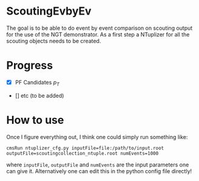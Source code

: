 # ScoutingEvbyEv

The goal is to be able to do event by event comparison on scouting output for the use of the NGT demonstrator. As a first step a NTuplizer for all the scouting objects needs to be created.

# Progress
- [x] PF Candidates $p_T$
- [] etc (to be added)

# How to use
Once I figure everything out, I think one could simply run something like:
```
cmsRun ntuplizer_cfg.py inputFile=file:/path/to/input.root outputFile=scoutingcollection_ntuple.root numEvents=1000
```
where `inputFile`, `outputFile` and `numEvents` are the input parameters one can give it. Alternatively one can edit this in the python config file directly!
